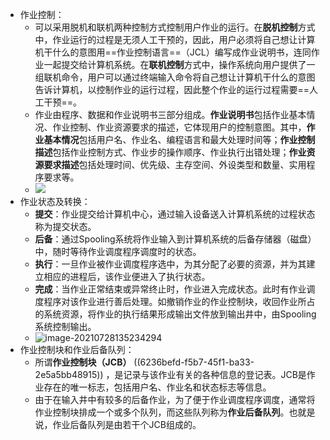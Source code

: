 - 作业控制：
	- 可以采用脱机和联机两种控制方式控制用户作业的运行。在**脱机控制**方式中，作业运行的过程是无须人工干预的，因此，用户必须将自己想让计算机干什么的意图用==作业控制语言==（JCL）编写成作业说明书，连同作业一起提交给计算机系统。在**联机控制**方式中，操作系统向用户提供了一组联机命令，用户可以通过终端输入命令将自己想让计算机干什么的意图告诉计算机，以控制作业的运行过程，因此整个作业的运行过程需要==人工干预==。
	- 作业由程序、数据和作业说明书三部分组成。**作业说明书**包括作业基本情况、作业控制、作业资源要求的描述，它体现用户的控制意图。其中，**作业基本情况**包括用户名、作业名、编程语言和最大处理时间等；**作业控制描述**包括作业控制方式、作业步的操作顺序、作业执行出错处理；**作业资源要求描述**包括处理时间、优先级、主存空间、外设类型和数量、实用程序要求等。
	- ![](http://www.plantuml.com/plantuml/svg/NL5BRi8m4Dtd5Anp2cvI8PL55rHLom7u14W5WOXF22YYGaf9AZMXI43114wJ6JktmC66XkxclNcUDtwJVoiNNikbf-V7Kk55KTHSV7JYtLHHrOSSzTj0UfSIHpzeX9TI2DXoZNOttYyuToFXWw3pZVK6D3SfdyuO-gZ_Wcb8B8KtJ2EBsx1bmFoAfD2fWEk1gr6pYUDjCbvdFR3hWRwzcoOejFOGzUuRmIUTQZWmE4pcH7mcqtxtsBm3BP8C9y8kQyGs6XAJBQgugibd_tTAjP4D3PqIxuft1mXi-aN-9E1QB3pHrG5cRUXtU9H9wxe8X3EUa0XQMkMB_1Ro7cS0)
- 作业状态及转换：
	- **提交**：作业提交给计算机中心，通过输入设备送入计算机系统的过程状态称为提交状态。
	- **后备**：通过Spooling系统将作业输入到计算机系统的后备存储器（磁盘）中，随时等待作业调度程序调度时的状态。
	- **执行**：一旦作业被作业调度程序选中，为其分配了必要的资源，并为其建立相应的进程后，该作业便进入了执行状态。
	- **完成**：当作业正常结束或异常终止时，作业进入完成状态。此时有作业调度程序对该作业进行善后处理。如撤销作业的作业控制块，收回作业所占的系统资源，将作业的执行结果形成输出文件放到输出井中，由Spooling系统控制输出。
	- ![image-20210728135234294](https://img.mhugh.net/typora/image-20210728135234294.png)
- 作业控制块和作业后备队列：
	- 所谓**作业控制块（JCB）** ((6236befd-f5b7-45f1-ba33-2e5a5bb48915)) ，是记录与该作业有关的各种信息的登记表。JCB是作业存在的唯一标志，包括用户名、作业名和状态标志等信息。
	- 由于在输入井中有较多的后备作业，为了便于作业调度程序调度，通常将作业控制块排成一个或多个队列，而这些队列称为**作业后备队列**。也就是说，作业后备队列是由若干个JCB组成的。